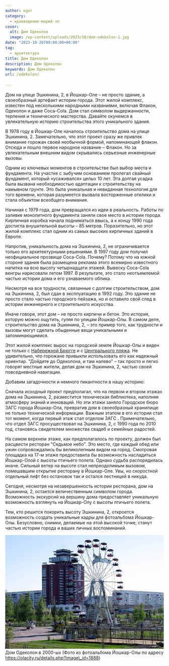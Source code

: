 ```yaml
---
author: egor
category:
  - краеведение-марий-эл
cover:
  alt: Дом Одеколон
  image: /wp-content/uploads/2023/10/dom-odekolon-1.jpg
date: "2023-10-26T09:00:00+00:00"
tag:
  - архитектура
title: Дом Одеколон
description: Дом Одеколон
keywords: Дом Одеколон
url: /odekolon/

---
```

Дом на улице Эшкинина, 2, в Йошкар-Оле – не просто здание, а своеобразный артефакт истории города. Этот жилой комплекс, известен под несколькими народными названиями, включая Флакон, Одеколон и даже Coca-Cola. Дом стал символом выдержанности, терпения и технического мастерства. Давайте окунемся в увлекательную историю строительства этого уникального здания.

В 1978 году в Йошкар-Оле началось строительство дома на улице Эшкинина, 2. Замечательно, что этот проект сразу же привлек внимание горожан своей необычной формой, напоминающей флакон. Отсюда и пошло первое народное название – Флакон. Но за увлекательным внешним видом скрывались серьезные инженерные вызовы.

Одним из ключевых моментов в строительстве был выбор места и фундамента. На участке с зыбучим основанием пролегал свайный фундамент, который «усаживался» целых 10 лет. Эта долгая усадка была вызвана необходимостью адаптации к строительству на намывном грунте. Это была уникальная и невиданная технология для того времени, которая разумеется вызвала восторженные отклики и стала объектом всеобщего внимания.

Начиная с 1979 года, дом превращался из идеи в реальность. Работы по заливке монолитного фундамента заняли свое место в истории города. Кирпичная коробка начала подниматься ввысь, а к концу 1990 года достигла внушительной высоты – 85 метров. Поразительно, но этот жилой комплекс стал одним из самых высоких кирпичных зданий в Европе.

Напротив, уникальность дома на Эшкинина, 2, не ограничивается только его архитектурными решениями. В 1997 году дом получил неофициальное прозвище Coca-Cola. Почему? Потому что на южной стороне здания была размещена реклама этого всемирно известного напитка на всю высоту четырнадцати этажей. Вывеску Coca-Cola венгры нарисовали летом 1997. В результате, это стало неотъемлемой частью истории дома и его узнаваемого облика.

Несмотря на все трудности, связанные с долгим строительством, дом на Эшкинина, 2, был сдан в эксплуатацию в 1992 году. Это здание не просто стало частью городского пейзажа, но и оставило свой след в истории инженерного и строительного искусства.

Иначе говоря, этот дом – не просто кирпичи и бетон. Это история, которую можно ощутить, гуляя по улицам Йошкар-Олы. В самом деле, строительство дома на Эшкинина, 2, – это пример того, как трудности и вызовы могут сделать обыденные вещи уникальными и запоминающимися.

Этот жилой комплекс вырос на городской земле Йошкар-Олы и виден не только с [Набережной Брюгге](/brugge/) и с [Центрального пляжа](/czentralnyj-plyazh-joshkar-oly/). Не удивительно, что горожане привыкли использовать его как надежный ориентир. "Дойдите до Одеколона, и там налево" – так просто и легко говорят местные жители, делая дом на Эшкинина, 2, частью своей повседневной навигации.

Добавим загадочности и немного пикантности в нашу историю:

Сначала исходный проект предполагал, что на первом и втором этажах дома на Эшкинина, 2, разместится техническая библиотека, наполняя атмосферу знаний и инноваций. Но эти этажи заняло Городское бюро ЗАГС города Йошкар-Ола, превратив дом в своеобразный хранилище не только технической информации. Важным этапом в его истории стал тот момент, когда первый этаж стал отделом ЗАГС **.** Примечательно, что отдел ЗАГС просуществовал на Эшкинина, 2, с 1990 года по 2010 год, становясь свидетелем множества свадеб и семейных радостей.

На самом верхнем этаже, как предполагалось по проекту, должен был расцвести ресторан "Седьмое небо". Это место, где каждый обед или ужин сопровождались бы великолепным видом на город. Смотровая площадка на 17-м этаже предоставила бы возможность насладиться Йошкар-Олой с высоты птичьего полета. Однако судьба распорядилась иначе. Сильный ветер на высоте стал непреодолимым вызовом, помешавшим открытие ресторану в Йошкар-Оле. Увы, но скоростной отдельный лифт без остановок так и остался лестницей в никуда.

Сегодня, несмотря на незавершенность истории ресторана, дом на Эшкинина, 2, остается величественным символом города. Возможность экскурсий на вершину дома предоставляет уникальную возможность взглянуть на Йошкар-Олу с высоты птичьего полета.

Тем, кто решится покорить высоту Эшкинина, 2, откроется возможность создать уникальные кадры для фотоальбома Йошкар-Олы. Безусловно, снимки, делаемые на этой высокой точке, станут частью истории города и ваших личных воспоминаний.

![Дом Одеколон](/wp-content/uploads/2023/10/dom-odekolon.jpg)Дом Одеколон в 2000-ых (Фото из фотоальбома Йошкар-Олы по адресу https://olacity.ru/details.php?image\_id=1888)
